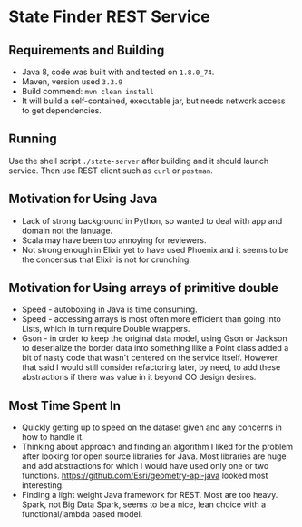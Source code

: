 # State Finder REST Service
## Requirements and Building
* Java 8, code was built with and tested on `1.8.0_74`.
* Maven, version used `3.3.9`
* Build commend: `mvn clean install`
* It will build a self-contained, executable jar, but needs network access to get dependencies.

## Running
Use the shell script `./state-server` after building and it should launch service.  Then use REST client such as `curl` or `postman`.

## Motivation for Using Java
* Lack of strong background in Python, so wanted to deal with app and domain not the lanuage.
* Scala may have been too annoying for reviewers.
* Not strong enough in Elixir yet to have used Phoenix and it seems to be the concensus that Elixir is not for crunching.

## Motivation for Using arrays of primitive double
* Speed - autoboxing in Java is time consuming.
* Speed - accessing arrays is most often more efficient than going into Lists, which in turn require Double wrappers.
* Gson - in order to keep the original data model, using Gson or Jackson to deserialize the border data into something llike a Point class added a bit of nasty code that wasn't centered on the service itself.  However, that said I would still consider refactoring later, by need, to add these abstractions if there was value in it beyond OO design desires.

## Most Time Spent In
* Quickly getting up to speed on the dataset given and any concerns in how to handle it.
* Thinking about approach and finding an algorithm I liked for the problem after looking for open source libraries for Java.  Most libraries are huge and add abstractions for which I would have used only one or two functions.  https://github.com/Esri/geometry-api-java looked most interesting.
* Finding a light weight Java framework for REST.  Most are too heavy.  Spark, not Big Data Spark, seems to be a nice, lean choice with a functional/lambda based model.
